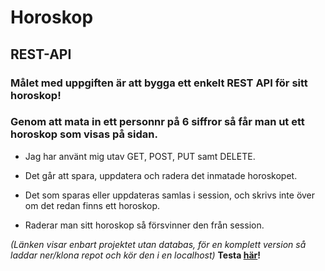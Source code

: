 # Horoskop

## REST-API

### Målet med uppgiften är att bygga ett enkelt REST API för sitt horoskop!

### Genom att mata in ett personnr på 6 siffror så får man ut ett horoskop som visas på sidan.

* Jag har använt mig utav GET, POST, PUT samt DELETE.

* Det går att spara, uppdatera och radera det inmatade horoskopet.

* Det som sparas eller uppdateras samlas i session, och skrivs inte över om det redan finns ett horoskop. 

* Raderar man sitt horoskop så försvinner den från session.


*(Länken visar enbart projektet utan databas, för en komplett version så laddar ner/klona repot och kör den i en localhost)*
**Testa [här](https://ranchino.github.io/Horoskop/)!**
